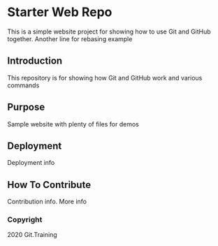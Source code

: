 # Starter Web Repo

This is a simple website project for showing how to use Git and GitHub together.
Another line for rebasing example

## Introduction

This repository is for showing how Git and GitHub work and various commands

## Purpose

Sample website with plenty of files for demos

## Deployment

Deployment info

## How To Contribute

Contribution info. More info

### Copyright

2020 Git.Training
